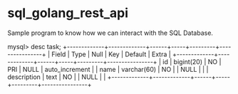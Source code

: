 # sql_golang_rest_api

Sample program to know how we can interact with the SQL Database. 


mysql> desc task;
+-------------+-------------+------+-----+---------+----------------+
| Field       | Type        | Null | Key | Default | Extra          |
+-------------+-------------+------+-----+---------+----------------+
| id          | bigint(20)  | NO   | PRI | NULL    | auto_increment |
| name        | varchar(60) | NO   |     | NULL    |                |
| description | text        | NO   |     | NULL    |                |
+-------------+-------------+------+-----+---------+----------------+


